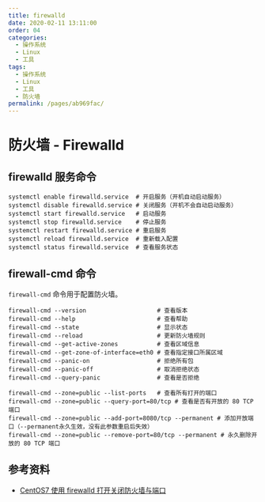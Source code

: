 ```yaml
---
title: firewalld
date: 2020-02-11 13:11:00
order: 04
categories:
  - 操作系统
  - Linux
  - 工具
tags:
  - 操作系统
  - Linux
  - 工具
  - 防火墙
permalink: /pages/ab969fac/
---
```


# 防火墙 - Firewalld

## firewalld 服务命令

```shell
systemctl enable firewalld.service  # 开启服务（开机自动启动服务）
systemctl disable firewalld.service # 关闭服务（开机不会自动启动服务）
systemctl start firewalld.service   # 启动服务
systemctl stop firewalld.service    # 停止服务
systemctl restart firewalld.service # 重启服务
systemctl reload firewalld.service  # 重新载入配置
systemctl status firewalld.service  # 查看服务状态
```

## firewall-cmd 命令

`firewall-cmd` 命令用于配置防火墙。

```shell
firewall-cmd --version                    # 查看版本
firewall-cmd --help                       # 查看帮助
firewall-cmd --state                      # 显示状态
firewall-cmd --reload                     # 更新防火墙规则
firewall-cmd --get-active-zones           # 查看区域信息
firewall-cmd --get-zone-of-interface=eth0 # 查看指定接口所属区域
firewall-cmd --panic-on                   # 拒绝所有包
firewall-cmd --panic-off                  # 取消拒绝状态
firewall-cmd --query-panic                # 查看是否拒绝

firewall-cmd --zone=public --list-ports   # 查看所有打开的端口
firewall-cmd --zone=public --query-port=80/tcp # 查看是否有开放的 80 TCP 端口
firewall-cmd --zone=public --add-port=8080/tcp --permanent # 添加开放端口（--permanent永久生效，没有此参数重启后失效）
firewall-cmd --zone=public --remove-port=80/tcp --permanent # 永久删除开放的 80 TCP 端口
```

## 参考资料

- [CentOS7 使用 firewalld 打开关闭防火墙与端口](https://www.cnblogs.com/moxiaoan/p/5683743.html)